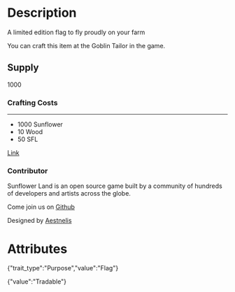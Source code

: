 # Description

A limited edition flag to fly proudly on your farm

You can craft this item at the Goblin Tailor in the game.

## Supply

1000

### Crafting Costs

---

- 1000 Sunflower
- 10 Wood
- 50 SFL

[Link](https://docs.sunflower-land.com/player-guides/rare-and-limited-items#flags)

### Contributor

Sunflower Land is an open source game built by a community of hundreds of developers and artists across the globe.

Come join us on [Github](https://github.com/sunflower-land/sunflower-land)

Designed by [Aestnelis](https://twitter.com/containsapathy)

# Attributes

{"trait_type":"Purpose","value":"Flag"}

{"value":"Tradable"}
